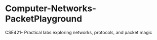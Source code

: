 # Computer-Networks-PacketPlayground
CSE421- Practical labs exploring networks, protocols, and packet magic
